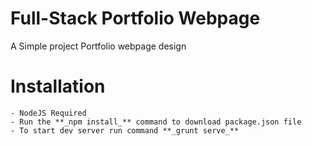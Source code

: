 # Full-Stack Portfolio Webpage
 A Simple project Portfolio webpage design

# Installation

    - NodeJS Required
    - Run the **_npm install_** command to download package.json file
    - To start dev server run command **_grunt serve_**

